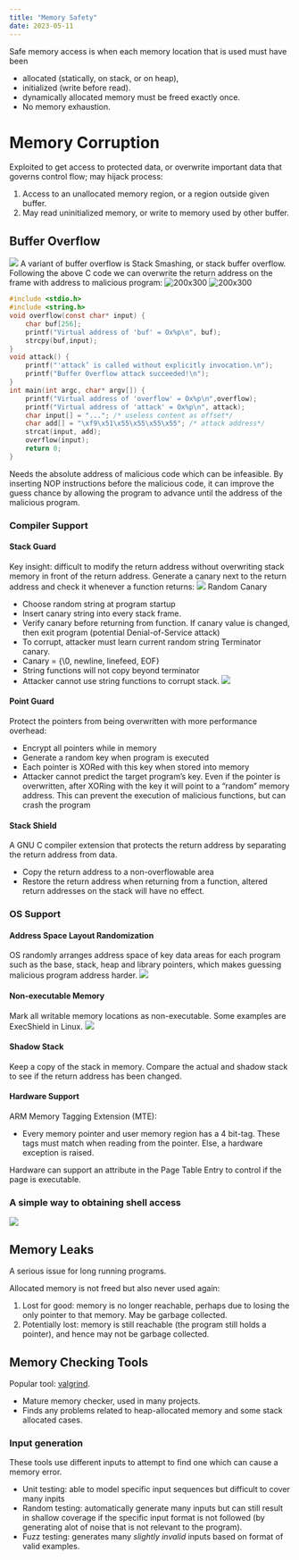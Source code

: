 ```yaml
---
title: "Memory Safety"
date: 2023-05-11
---
```

Safe memory access is when each memory location that is used must have been
- allocated (statically, on stack, or on heap),
- initialized (write before read).
- dynamically allocated memory must be freed exactly once.
- No memory exhaustion.
# Memory Corruption
Exploited to get access to protected data, or overwrite important data that governs control flow; may hijack process:
1. Access to an unallocated memory region, or a region outside given buffer.
2. May read uninitialized memory, or write to memory used by other buffer.
## Buffer Overflow
![](Pics/Pasted%20image%2020230911011103.png)
A variant of buffer overflow is Stack Smashing, or stack buffer overflow. Following the above C code we can  overwrite the return address on the frame with address to malicious program:
![200x300](Pics/Pasted%20image%2020230920231925.png)  ![200x300](Pics/Pasted%20image%2020230920232012.png)
```c
#include <stdio.h>  
#include <string.h>  
void overflow(const char* input) {  
	char buf[256];  
	printf("Virtual address of 'buf' = Ox%p\n", buf);  
	strcpy(buf,input);  
}  
void attack() {  
	printf("'attack’ is called without explicitly invocation.\n");  
	printf("Buffer Overflow attack succeeded!\n");  
}  
int main(int argc, char* argv[]) {  
	printf("Virtual address of 'overflow' = Ox%p\n",overflow);  
	printf("Virtual address of 'attack' = Ox%p\n", attack);  
	char input[] = "..."; /* useless content as offset*/  
	char add[] = "\xf9\x51\x55\x55\x55\x55"; /* attack address*/  
	strcat(input, add);  
	overflow(input);  
	return 0;  
}
```

Needs the absolute address of malicious code which can be infeasible. By inserting NOP instructions before the malicious code, it can improve the guess chance by allowing the program to advance until the address of the malicious program.
### Compiler Support
#### Stack Guard
Key insight: difficult to modify the return address without overwriting stack memory in front of the return address. Generate a canary next to the return address and check it whenever a function returns:
![](Pics/Pasted%20image%2020230920233534.png)
Random Canary
- Choose random string at program startup
- Insert canary string into every stack frame.
- Verify canary before returning from function. If canary value is changed, then exit program (potential Denial-of-Service attack)
 - To corrupt, attacker must learn current random string
Terminator canary.
- Canary = {\0, newline, linefeed, EOF}
- String functions will not copy beyond terminator
- Attacker cannot use string functions to corrupt stack.
![](Pics/Pasted%20image%2020230921003100.png)
#### Point Guard
Protect the pointers from being overwritten with more performance overhead:
- Encrypt all pointers while in memory
- Generate a random key when program is executed
- Each pointer is XORed with this key when stored into memory
- Attacker cannot predict the target program’s key. Even if the pointer is overwritten, after XORing with the key it will point to a “random” memory address. This can prevent the execution of malicious functions, but can crash the program
#### Stack Shield
A GNU C compiler extension that protects the return address by separating the return address from data.
- Copy the return address to a non-overflowable area
- Restore the return address when returning from a function, altered return addresses on the stack will have no effect.
### OS Support
#### Address Space Layout Randomization
OS randomly arranges address space of key data areas for each program such as the base, stack, heap and library pointers, which makes guessing malicious program address harder.
![](Pics/Pasted%20image%2020230921003943.png)
#### Non-executable Memory
Mark all writable memory locations as non-executable. Some examples are ExecShield in Linux.
![](Pics/Pasted%20image%2020230921004246.png)
#### Shadow Stack
Keep a copy of the stack in memory. Compare the actual and shadow stack to see if the return address has been changed.
#### Hardware Support
ARM Memory Tagging Extension (MTE):
- Every memory pointer and user memory region has a 4 bit-tag. These tags must match when reading from the pointer. Else, a hardware exception is raised.

Hardware can support an attribute in the Page Table Entry to control if the page is executable.
### A simple way to obtaining shell access
![](Pics/Pasted%20image%2020230911011702.png)
## Memory Leaks
A serious issue for long running programs.

Allocated memory is not freed but also never used again:
1. Lost for good: memory is no longer reachable, perhaps due to losing the only pointer to that memory. May be garbage collected.
2. Potentially lost: memory is still reachable (the program still holds a pointer), and hence may not be garbage collected. 
## Memory Checking Tools
Popular tool: [valgrind](http://valgrind.org/).
- Mature memory checker, used in many projects.
- Finds any problems related to heap-allocated memory and some stack allocated cases.
### Input generation
These tools use different inputs to attempt to find one which can cause a memory error.
- Unit testing: able to model specific input sequences but difficult to cover many inpits
- Random testing: automatically generate many inputs but can still result in shallow coverage if the specific input format is not followed (by generating alot of noise that is not relevant to the program).
- Fuzz testing: generates many *slightly invalid* inputs based on format of valid examples. 